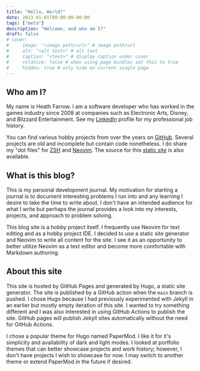 ```yaml
---
title: "Hello, World!"
date: 2023-01-01T00:00:00-00:00
tags: ["meta"]
description: "Welcome, and who am I?"
draft: false
# cover:
#     image: "<image path/url>" # image path/url
#     alt: "<alt text>" # alt text
#     caption: "<text>" # display caption under cover
#     relative: false # when using page bundles set this to true
#     hidden: true # only hide on current single page
---
```

## Who am I?

My name is Heath Farrow. I am a software developer who has worked in the games industry since 2008 at companies such as 
Electronic Arts, Disney, and Blizzard Entertainment. See my [LinkedIn](https://www.linkedin.com/in/heathfarrow/) profile 
for my professional job history.

You can find various hobby projects from over the years on [GitHub](https://github.com/hfarrow?tab=repositories). 
Several projects are old and incomplete but contain code nonetheless. I do share my "dot files" for 
[ZSH](https://github.com/hfarrow/dotbash) and [Neovim](https://github.com/hfarrow/dotneovim). The source for this 
[static site](https://github.com/hfarrow/hfarrow.github.io) is also available.

## What is this blog?

This is my personal development journal. My motivation for starting a journal is to document interesting problems I run 
into and any learning I desire to take the time to write about. I don't have an intended audience for what I write but 
perhaps the journal provides a look into my interests, projects, and approach to problem solving.

This blog site is a hobby project itself. I frequently use Neovim for text editing and as a hobby 
project IDE. I decided to use a static site generator and Neovim to write all content for the site. I see it as an 
opportunity to better utilize Neovim as a text editor and become more comfortable with Markdown authoring.

## About this site

This site is hosted by GitHub Pages and generated by Hugo, a static site generator. The site is published by a GitHub 
action when the `main` branch is pushed. I chose Hugo because I had previously experimented with Jekyll in an earlier 
but mostly empty iteration of this site. I wanted to try something different and I was also interested in using GitHub 
Actions to publish the site. GitHub pages will publish Jekyll sites automatically without the need for GitHub Actions.

I chose a popular theme for Hugo named PaperMod. I like it for it's simplicity and availability of dark and light modes. 
I looked at portfolio themes that can better showcase projects and work history; however, I don't have projects I wish 
to showcase for now. I may switch to another theme or extend PaperMod in the future if desired.
